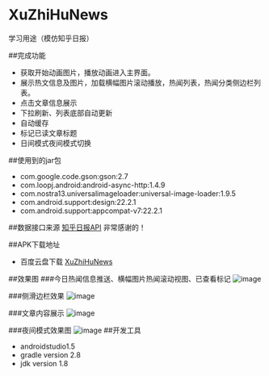 # XuZhiHuNews
学习用途（模仿知乎日报）



##完成功能
* 获取开始动画图片，播放动画进入主界面。
* 展示热文信息及图片，加载横幅图片滚动播放，热闻列表，热闻分类侧边栏列表。
* 点击文章信息展示
* 下拉刷新、列表底部自动更新
* 自动缓存
* 标记已读文章标题
* 日间模式夜间模式切换


  
##使用到的jar包
* com.google.code.gson:gson:2.7
* com.loopj.android:android-async-http:1.4.9
* com.nostra13.universalimageloader:universal-image-loader:1.9.5
* com.android.support:design:22.2.1
* com.android.support:appcompat-v7:22.2.1
  

##数据接口来源
  [知乎日报API](https://github.com/iKrelve/KuaiHu/blob/master/%E7%9F%A5%E4%B9%8E%E6%97%A5%E6%8A%A5API.md)
  非常感谢的！
  
##APK下载地址
* 百度云盘下载
  [XuZhiHuNews](http://pan.baidu.com/s/1jIdJRmQ)
  
##效果图
###今日热闻信息推送、横幅图片热闻滚动视图、已查看标记
![image](https://github.com/xu-ligu/XuZhiHuNews/raw/master/Banner.png)

  
###侧滑边栏效果
![image](https://github.com/xu-ligu/XuZhiHuNews/raw/master/menu.png)
  
###文章内容展示
![image](https://github.com/xu-ligu/XuZhiHuNews/raw/master/late.png)
  
###夜间模式效果图
![image](https://github.com/xu-ligu/XuZhiHuNews/raw/master/dark.png)
##开发工具
 * androidstudio1.5
 * gradle version 2.8
 * jdk version 1.8

